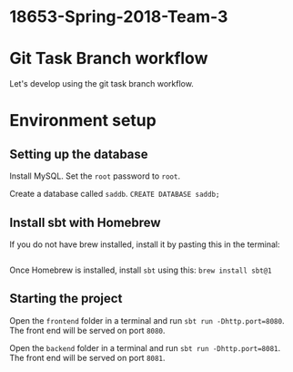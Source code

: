 # 18653-Spring-2018-Team-3

# Git Task Branch workflow
Let's develop using the git task branch workflow.

# Environment setup

## Setting up the database
Install MySQL.
Set the `root` password to `root`.

Create a database called `saddb`.
```CREATE DATABASE saddb;```

## Install sbt with Homebrew
If you do not have brew installed, install it by pasting this in the terminal:
```/usr/bin/ruby -e "$(curl -fsSL https://raw.githubusercontent.com/Homebrew/install/master/install)"
```

Once Homebrew is installed, install `sbt` using this:
```brew install sbt@1```

## Starting the project
Open the `frontend` folder in a terminal and run `sbt run -Dhttp.port=8080`. The front end will be served on port `8080`.

Open the `backend` folder in a terminal and run `sbt run -Dhttp.port=8081`. The front end will be served on port `8081`.
